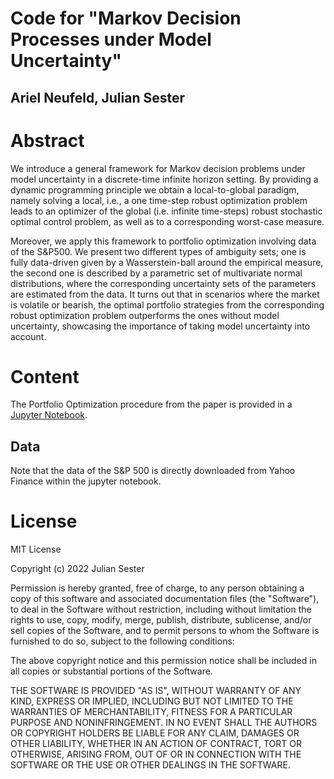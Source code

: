 # Code for "Markov Decision Processes under Model Uncertainty"

## Ariel Neufeld, Julian Sester

# Abstract

We introduce a general framework for Markov decision problems under model uncertainty in a discrete-time infinite horizon setting. 
By providing a dynamic programming principle we obtain a local-to-global paradigm, namely solving a local, i.e., a one time-step robust optimization problem leads to an optimizer of the global (i.e. infinite time-steps) robust stochastic optimal control problem, as well as to a corresponding worst-case measure.

Moreover, we apply this  framework to portfolio optimization involving data of the S&P500. We present two different types of ambiguity sets; one is fully data-driven given by a Wasserstein-ball around the empirical measure, the second one is described by a parametric set of multivariate normal distributions, where the corresponding uncertainty sets of the parameters are estimated from the data.
It turns out that in scenarios where the market is volatile or bearish, the optimal portfolio strategies from the corresponding robust optimization problem outperforms the ones without model uncertainty, showcasing the importance of taking model uncertainty into account.


# Content

The Portfolio Optimization procedure from the paper is provided in a [Jupyter Notebook]([https://github.com/juliansester/nga/blob/main/Example%20Butterfly.ipynb](https://github.com/juliansester/Robust-Portfolio-Optimization/blob/main/Portfolio_Optimization.ipynb)).


## Data
Note that the data of the S&P 500 is directly downloaded from Yahoo Finance within the jupyter notebook.

# License

MIT License

Copyright (c) 2022 Julian Sester

Permission is hereby granted, free of charge, to any person obtaining a copy of this software and associated documentation files (the "Software"), to deal in the Software without restriction, including without limitation the rights to use, copy, modify, merge, publish, distribute, sublicense, and/or sell copies of the Software, and to permit persons to whom the Software is furnished to do so, subject to the following conditions:

The above copyright notice and this permission notice shall be included in all copies or substantial portions of the Software.

THE SOFTWARE IS PROVIDED "AS IS", WITHOUT WARRANTY OF ANY KIND, EXPRESS OR IMPLIED, INCLUDING BUT NOT LIMITED TO THE WARRANTIES OF MERCHANTABILITY, FITNESS FOR A PARTICULAR PURPOSE AND NONINFRINGEMENT. IN NO EVENT SHALL THE AUTHORS OR COPYRIGHT HOLDERS BE LIABLE FOR ANY CLAIM, DAMAGES OR OTHER LIABILITY, WHETHER IN AN ACTION OF CONTRACT, TORT OR OTHERWISE, ARISING FROM, OUT OF OR IN CONNECTION WITH THE SOFTWARE OR THE USE OR OTHER DEALINGS IN THE SOFTWARE.
